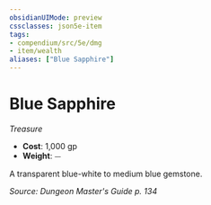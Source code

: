 ```yaml
---
obsidianUIMode: preview
cssclasses: json5e-item
tags:
- compendium/src/5e/dmg
- item/wealth
aliases: ["Blue Sapphire"]
---
```

# Blue Sapphire
*Treasure*  

- **Cost**: 1,000 gp
- **Weight**: ⏤

A transparent blue-white to medium blue gemstone.

*Source: Dungeon Master's Guide p. 134*